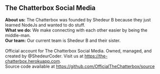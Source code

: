 ## The Chatterbox Social Media

<b>About us:</b> The Chatterbox was founded by Shedeur B because they just learned NodeJs and wanted to do stuff. <br>
<b>What we do:</b> We make connecting with each other easier by being the middle-man. <br>
<b>Our team:</b> Our current team is Shedeur B and their sister. <br><br>
Official account for The Chatterbox Social Media. Owned, managed, and created by @ShedeurCoder. Visit us at https://the-chatterbox.herokuapp.com. <br>
Source code available at https://github.com/OfficialTheChatterbox/source
